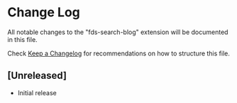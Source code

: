 # Change Log

All notable changes to the "fds-search-blog" extension will be documented in this file.

Check [Keep a Changelog](http://keepachangelog.com/) for recommendations on how to structure this file.

## [Unreleased]

- Initial release
